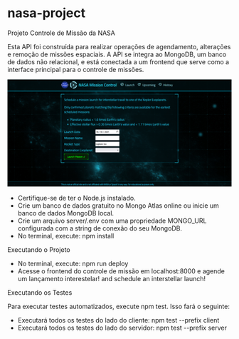 # nasa-project

Projeto Controle de Missão da NASA


Esta API foi construída para realizar operações de agendamento, alterações e remoção de missões espaciais. A API se integra ao MongoDB, um banco de dados não relacional, e está conectada a um frontend que serve como a interface principal para o controle de missões.

![Home Page](imgs/homepage.png)


* Certifique-se de ter o Node.js instalado.
* Crie um banco de dados gratuito no Mongo Atlas online ou inicie um banco de dados MongoDB local.
* Crie um arquivo server/.env com uma propriedade MONGO_URL configurada com a string de conexão do seu MongoDB.
* No terminal, execute: npm install

Executando o Projeto

* No terminal, execute: npm run deploy
* Acesse o frontend do controle de missão em localhost:8000 e agende um lançamento interestelar!
and schedule an interstellar launch!

Executando os Testes

Para executar testes automatizados, execute npm test. Isso fará o seguinte:

* Executará todos os testes do lado do cliente: npm test --prefix client
* Executará todos os testes do lado do servidor: npm test --prefix server




